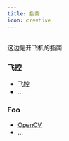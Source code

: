 ```yaml
---
title: 指南
icon: creative
---
```


## 

这边是开飞机的指南

### 飞控

- [飞控](flight/guide-flight-control-computer.md)
- ...

### Foo

- [OpenCV](opencv/intro-opencv.md)
- ...
